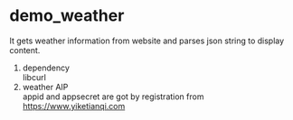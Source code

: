 # demo_weather
It gets weather information from website and parses json string to display content.  
1. dependency  
libcurl
2. weather AIP  
appid and appsecret are got by registration from https://www.yiketianqi.com  
